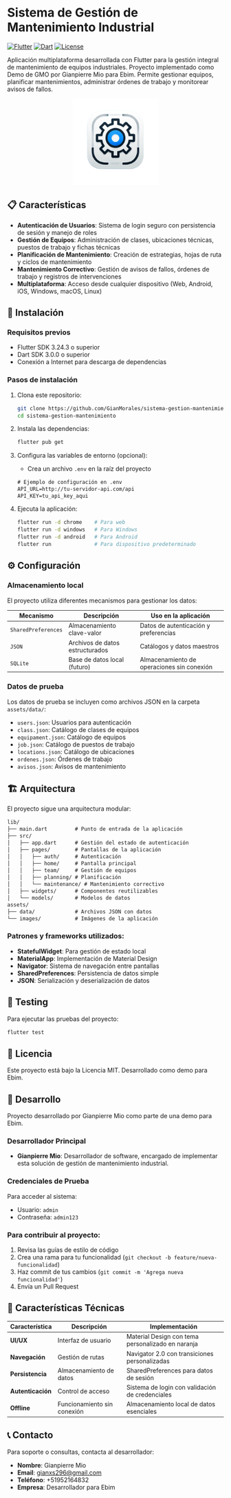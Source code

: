 # Sistema de Gestión de Mantenimiento Industrial

[![Flutter](https://img.shields.io/badge/Flutter-3.24.3+-blue.svg)](https://flutter.dev/)
[![Dart](https://img.shields.io/badge/Dart-3.0+-blue.svg)](https://dart.dev/)
[![License](https://img.shields.io/badge/License-MIT-green.svg)]()

Aplicación multiplataforma desarrollada con Flutter para la gestión integral de mantenimiento de equipos industriales. Proyecto implementado como Demo de GMO por Gianpierre Mio para Ebim. Permite gestionar equipos, planificar mantenimientos, administrar órdenes de trabajo y monitorear avisos de fallos.

<div align="center">
  <img src="assets/images/logo_demo.png" alt="Logo GMO" width="200" />
</div>

## 📋 Características

- **Autenticación de Usuarios**: Sistema de login seguro con persistencia de sesión y manejo de roles
- **Gestión de Equipos**: Administración de clases, ubicaciones técnicas, puestos de trabajo y fichas técnicas
- **Planificación de Mantenimiento**: Creación de estrategias, hojas de ruta y ciclos de mantenimiento
- **Mantenimiento Correctivo**: Gestión de avisos de fallos, órdenes de trabajo y registros de intervenciones
- **Multiplataforma**: Acceso desde cualquier dispositivo (Web, Android, iOS, Windows, macOS, Linux)

## 🚀 Instalación

### Requisitos previos

- Flutter SDK 3.24.3 o superior
- Dart SDK 3.0.0 o superior
- Conexión a Internet para descarga de dependencias

### Pasos de instalación

1. Clona este repositorio:
   ```bash
   git clone https://github.com/GianMorales/sistema-gestion-mantenimiento.git
   cd sistema-gestion-mantenimiento
   ```

2. Instala las dependencias:
   ```bash
   flutter pub get
   ```

3. Configura las variables de entorno (opcional):
   - Crea un archivo `.env` en la raíz del proyecto
   ```
   # Ejemplo de configuración en .env
   API_URL=http://tu-servidor-api.com/api
   API_KEY=tu_api_key_aqui
   ```

4. Ejecuta la aplicación:
   ```bash
   flutter run -d chrome    # Para web
   flutter run -d windows   # Para Windows
   flutter run -d android   # Para Android
   flutter run              # Para dispositivo predeterminado
   ```

## ⚙️ Configuración

### Almacenamiento local

El proyecto utiliza diferentes mecanismos para gestionar los datos:

| Mecanismo | Descripción | Uso en la aplicación |
|-----------|-------------|----------------------|
| `SharedPreferences` | Almacenamiento clave-valor | Datos de autenticación y preferencias |
| `JSON` | Archivos de datos estructurados | Catálogos y datos maestros |
| `SQLite` | Base de datos local (futuro) | Almacenamiento de operaciones sin conexión |

### Datos de prueba

Los datos de prueba se incluyen como archivos JSON en la carpeta `assets/data/`:

- `users.json`: Usuarios para autenticación
- `class.json`: Catálogo de clases de equipos
- `equipament.json`: Catálogo de equipos
- `job.json`: Catálogo de puestos de trabajo
- `locations.json`: Catálogo de ubicaciones
- `ordenes.json`: Órdenes de trabajo
- `avisos.json`: Avisos de mantenimiento

## 🏗️ Arquitectura

El proyecto sigue una arquitectura modular:

```
lib/
├── main.dart         # Punto de entrada de la aplicación
├── src/
│   ├── app.dart      # Gestión del estado de autenticación
│   ├── pages/        # Pantallas de la aplicación
│   │   ├── auth/     # Autenticación
│   │   ├── home/     # Pantalla principal
│   │   ├── team/     # Gestión de equipos
│   │   ├── planning/ # Planificación
│   │   └── maintenance/ # Mantenimiento correctivo
│   ├── widgets/      # Componentes reutilizables
│   └── models/       # Modelos de datos
assets/
├── data/             # Archivos JSON con datos
└── images/           # Imágenes de la aplicación
```

### Patrones y frameworks utilizados:

- **StatefulWidget**: Para gestión de estado local
- **MaterialApp**: Implementación de Material Design
- **Navigator**: Sistema de navegación entre pantallas
- **SharedPreferences**: Persistencia de datos simple
- **JSON**: Serialización y deserialización de datos

## 🧪 Testing

Para ejecutar las pruebas del proyecto:

```bash
flutter test
```

## 📄 Licencia

Este proyecto está bajo la Licencia MIT. Desarrollado como demo para Ebim.

## 👥 Desarrollo

Proyecto desarrollado por Gianpierre Mio como parte de una demo para Ebim.

### Desarrollador Principal
- **Gianpierre Mio**: Desarrollador de software, encargado de implementar esta solución de gestión de mantenimiento industrial.

### Credenciales de Prueba

Para acceder al sistema:
- Usuario: `admin`
- Contraseña: `admin123`

### Para contribuir al proyecto:

1. Revisa las guías de estilo de código
2. Crea una rama para tu funcionalidad (`git checkout -b feature/nueva-funcionalidad`)
3. Haz commit de tus cambios (`git commit -m 'Agrega nueva funcionalidad'`)
4. Envía un Pull Request

## 📱 Características Técnicas

| Característica | Descripción | Implementación |
|----------------|-------------|----------------|
| **UI/UX** | Interfaz de usuario | Material Design con tema personalizado en naranja |
| **Navegación** | Gestión de rutas | Navigator 2.0 con transiciones personalizadas |
| **Persistencia** | Almacenamiento de datos | SharedPreferences para datos de sesión |
| **Autenticación** | Control de acceso | Sistema de login con validación de credenciales |
| **Offline** | Funcionamiento sin conexión | Almacenamiento local de datos esenciales |

## 📞 Contacto

Para soporte o consultas, contacta al desarrollador:

- **Nombre**: Gianpierre Mio
- **Email**: gianxs296@gmail.com
- **Teléfono**: +51952164832
- **Empresa**: Desarrollador para Ebim
